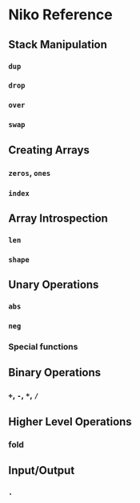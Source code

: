 # Niko Reference

## Stack Manipulation

### `dup`

### `drop`

### `over`

### `swap`

## Creating Arrays

### `zeros`, `ones`

### `index`

## Array Introspection

### `len`

### `shape`

## Unary Operations

### `abs`

### `neg`

### Special functions

## Binary Operations

### `+`, `-`, `*`, `/`

## Higher Level Operations

### fold

## Input/Output

### `.`
